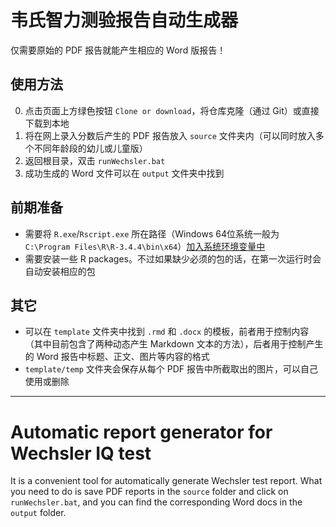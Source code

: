 # 韦氏智力测验报告自动生成器

仅需要原始的 PDF 报告就能产生相应的 Word 版报告！

## 使用方法

0. 点击页面上方绿色按钮 `Clone or download`，将仓库克隆（通过 Git）或直接下载到本地
1. 将在网上录入分数后产生的 PDF 报告放入 `source` 文件夹内（可以同时放入多个不同年龄段的幼儿或儿童版）
2. 返回根目录，双击 `runWechsler.bat`
3. 成功生成的 Word 文件可以在 `output` 文件夹中找到

## 前期准备

- 需要将 `R.exe`/`Rscript.exe` 所在路径（Windows 64位系统一般为 `C:\Program Files\R\R-3.4.4\bin\x64`）[加入系统环境变量中](https://tinyurl.com/y9rjmgxe)
- 需要安装一些 R packages。不过如果缺少必须的包的话，在第一次运行时会自动安装相应的包

## 其它

- 可以在 `template` 文件夹中找到 `.rmd` 和 `.docx` 的模板，前者用于控制内容（其中目前包含了两种动态产生 Markdown 文本的方法），后者用于控制产生的 Word 报告中标题、正文、图片等内容的格式
- `template/temp` 文件夹会保存从每个 PDF 报告中所截取出的图片，可以自己使用或删除

***

# Automatic report generator for Wechsler IQ test

It is a convenient tool for automatically generate Wechsler test report. What you need to do is save PDF reports in the `source` folder and click on `runWechsler.bat`, and you can find the corresponding Word docs in the `output` folder.
